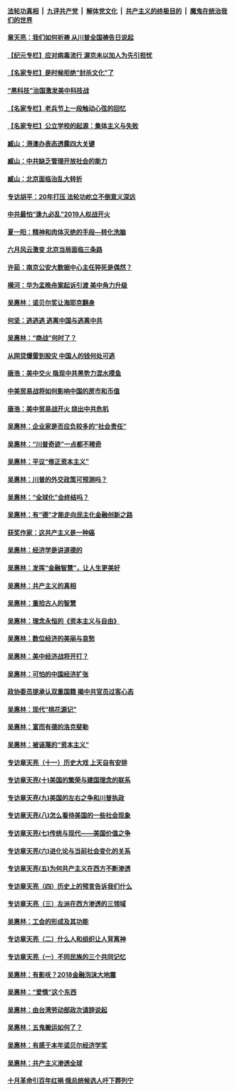 ####  [法轮功真相](../../../../basic/blob/master/README.md?t=06300331) &nbsp;|&nbsp; [九评共产党](../../../../9ping.md/blob/master/README.md?t=06300331) &nbsp;|&nbsp; [解体党文化](../../../../jtdwh.md/blob/master/README.md?t=06300331)  &nbsp;|&nbsp; [共产主义的终极目的](../../../../gczydzjmd.md/blob/master/README.md?t=06300331) &nbsp;|&nbsp; [魔鬼在统治我们的世界](../../../../mgztzwmdsj.md/blob/master/README.md?t=06300331) 

#### [章天亮：我们如何祈祷 从川普全国祷告日说起](../pages/nsc423/n11944627.md?t=06300331) 

#### [【纪元专栏】应对病毒流行 渥京未以加人为先引担忧](../pages/nsc423/n11875714.md?t=06300331) 

#### [【名家专栏】是时候拒绝“封杀文化”了](../pages/nsc423/n11814093.md?t=06300331) 

#### [“黑科技”治国激发美中科技战](../pages/nsc423/n11638056.md?t=06300331) 

#### [【名家专栏】老兵节上一段触动心弦的回忆](../pages/nsc423/n11646016.md?t=06300331) 

#### [【名家专栏】公立学校的起源：集体主义与失败](../pages/nsc423/n11601833.md?t=06300331) 

#### [臧山：港澳办表态透露四大关键](../pages/nsc423/n11421628.md?t=06300331) 

#### [臧山：中共缺乏管理开放社会的能力](../pages/nsc423/n11407457.md?t=06300331) 

#### [臧山：北京面临治乱大转折](../pages/nsc423/n11406895.md?t=06300331) 

#### [专访胡平：20年打压 法轮功屹立不倒意义深远](../pages/nsc423/n11398800.md?t=06300331) 

#### [中共最怕“逢九必乱”2019人权战开火](../pages/nsc423/n11385248.md?t=06300331) 

#### [夏一阳：精神和肉体灭绝的手段—转化洗脑](../pages/nsc423/n11368250.md?t=06300331) 

#### [六月风云激变 北京当局面临三条路](../pages/nsc423/n11313668.md?t=06300331) 

#### [许茹：南京公安大数据中心主任猝死是偶然？](../pages/nsc423/n11064744.md?t=06300331) 

#### [横河：华为孟晚舟案起诉引渡 美中角力升级](../pages/nsc423/n11027230.md?t=06300331) 

#### [吴惠林：诺贝尔奖让海耶克翻身](../pages/nsc423/n10890049.md?t=06300331) 

#### [何坚：逃逃逃 逃离中国与逃离中共](../pages/nsc423/n10592891.md?t=06300331) 

#### [吴惠林：“商战”何时了？](../pages/nsc423/n10573558.md?t=06300331) 

#### [从网贷爆雷到股灾 中国人的钱何处可逃](../pages/nsc423/n10572800.md?t=06300331) 

#### [唐浩：美中交火 隐现中共黑势力混水摸鱼](../pages/nsc423/n10544040.md?t=06300331) 

#### [中美贸易战将如何影响中国的房市和币值](../pages/nsc423/n10543697.md?t=06300331) 

#### [唐浩：美中贸易战开火 烧出中共危机](../pages/nsc423/n10540126.md?t=06300331) 

#### [吴惠林：企业家是否应负较多的“社会责任”](../pages/nsc423/n10535022.md?t=06300331) 

#### [吴惠林：“川普奇迹”一点都不稀奇](../pages/nsc423/n10512808.md?t=06300331) 

#### [吴惠林：平议“修正资本主义”](../pages/nsc423/n10495724.md?t=06300331) 

#### [吴惠林：川普的外交政策可预测吗？](../pages/nsc423/n10462387.md?t=06300331) 

#### [吴惠林：“全球化”会终结吗？](../pages/nsc423/n10452838.md?t=06300331) 

#### [吴惠林：有“德”才能走向民主化金融创新之路](../pages/nsc423/n10432292.md?t=06300331) 

#### [获奖作家：这共产主义是一种癌](../pages/nsc423/n10431541.md?t=06300331) 

#### [吴惠林：经济学是讲道德的](../pages/nsc423/n10398014.md?t=06300331) 

#### [吴惠林：发挥“金融智慧”，让人生更美好](../pages/nsc423/n10375019.md?t=06300331) 

#### [吴惠林：共产主义的真相](../pages/nsc423/n10351394.md?t=06300331) 

#### [吴惠林：重拾古人的智慧](../pages/nsc423/n10337691.md?t=06300331) 

#### [吴惠林：理念永恒的《资本主义与自由》](../pages/nsc423/n10316274.md?t=06300331) 

#### [吴惠林：数位经济的美丽与哀愁](../pages/nsc423/n10292946.md?t=06300331) 

#### [吴惠林：美中经济战将开打？](../pages/nsc423/n10258825.md?t=06300331) 

#### [吴惠林：可怕的中国经济扩张](../pages/nsc423/n10219147.md?t=06300331) 

#### [政协委员提承认双重国籍 揭中共官员过客心态](../pages/nsc423/n10208809.md?t=06300331) 

#### [吴惠林：现代“桃花源记”](../pages/nsc423/n10185234.md?t=06300331) 

#### [吴惠林：富而有德的洛克斐勒](../pages/nsc423/n10142264.md?t=06300331) 

#### [吴惠林：被诬蔑的“资本主义”](../pages/nsc423/n10124816.md?t=06300331) 

#### [专访章天亮（十一）历史大戏 上天自有安排](../pages/nsc423/n10094905.md?t=06300331) 

#### [专访章天亮(十)美国的繁荣与建国理念的联系](../pages/nsc423/n10094899.md?t=06300331) 

#### [专访章天亮(九)美国的左右之争和川普执政](../pages/nsc423/n10094889.md?t=06300331) 

#### [专访章天亮(八)怎么看待美国的一些社会现象](../pages/nsc423/n10094857.md?t=06300331) 

#### [专访章天亮(七)传统与现代——美国价值之争](../pages/nsc423/n10093140.md?t=06300331) 

#### [专访章天亮(六)进化论与当前社会变化的关系](../pages/nsc423/n10092036.md?t=06300331) 

#### [专访章天亮(五)为何共产主义在西方不断渗透](../pages/nsc423/n10083620.md?t=06300331) 

#### [专访章天亮（四）历史上的预言告诉我们什么](../pages/nsc423/n10083606.md?t=06300331) 

#### [专访章天亮（三）左派在西方渗透的三领域](../pages/nsc423/n10081115.md?t=06300331) 

#### [吴惠林：工会的形成及其功能](../pages/nsc423/n10080633.md?t=06300331) 

#### [专访章天亮（二）什么人和组织让人背离神](../pages/nsc423/n10076637.md?t=06300331) 

#### [专访章天亮（一）不同民族的三个共同记忆](../pages/nsc423/n10074188.md?t=06300331) 

#### [吴惠林：有影呒？2018金融泡沫大地震](../pages/nsc423/n10040534.md?t=06300331) 

#### [吴惠林：“爱情”这个东西](../pages/nsc423/n10019423.md?t=06300331) 

#### [吴惠林：由台湾劳动部政次请辞说起](../pages/nsc423/n9979679.md?t=06300331) 

#### [吴惠林：五鬼搬运如何了？](../pages/nsc423/n9925338.md?t=06300331) 

#### [吴惠林：有感于本年诺贝尔经济学奖](../pages/nsc423/n9871883.md?t=06300331) 

#### [吴惠林：共产主义渗透全球](../pages/nsc423/n9812748.md?t=06300331) 

#### [十月革命引百年红祸 俄总统候选人吁下葬列宁](../pages/nsc423/n9810182.md?t=06300331) 

